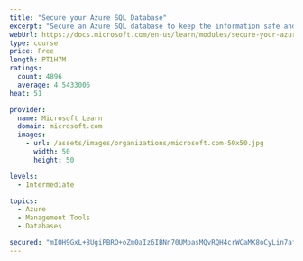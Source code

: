 ```yaml
---
title: "Secure your Azure SQL Database"
excerpt: "Secure an Azure SQL database to keep the information safe and diagnose potential security concerns as they happen."
webUrl: https://docs.microsoft.com/en-us/learn/modules/secure-your-azure-sql-database/
type: course
price: Free
length: PT1H7M
ratings:
  count: 4896
  average: 4.5433006
heat: 51

provider:
  name: Microsoft Learn
  domain: microsoft.com
  images:
    - url: /assets/images/organizations/microsoft.com-50x50.jpg
      width: 50
      height: 50

levels:
  - Intermediate

topics:
  - Azure
  - Management Tools
  - Databases

secured: "mIOH9GxL+8UgiPBRO+oZm0aIz6IBNn70UMpasMQvRQH4crWCaMK8oCyLin7afyMCJua+cWc319TIZq0566xabmdiZplSEBqtxFWKr8rSuyQG2SFqGRDFAZS5MClEf8alC9yp80GlkXey7swoFk2v3dHNmZ1AERs5mhnP0rihH09+VHZcCoaDI1cnbsUPhcAPVxJoQnJ1VSHpq2TagBw5aY2caFQ0zKI8vhge/dTipv59zyUnXyf+Lr8Ly3WcqRijl9gwUHWsBFa3uPO0vpICWrefUnm/9gkNpuhE+/oqu0UvpYzD9yUe5LMJgC9OwizFeSShbs2bpsC1XHdA1uSjkf7t7DNBP7Im0zNIbD6Mx4ZmYxbcnV5kna+BKmnyiweNh9l1nTUkCQB095Z0WD+KOhHl91Uuw+0TMHkq4X9ztLo=;JQm07TDFZAddAp6Lcai3hQ=="
---
```


